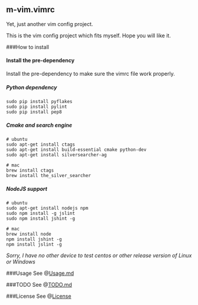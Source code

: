 m-vim.vimrc
---

Yet, just another vim config project.

This is the vim config project which fits myself. Hope you will like it.

###How to install

#### Install the pre-dependency

Install the pre-dependency to make sure the vimrc file work properly.

##### Python dependency
```
sudo pip install pyflakes
sudo pip install pylint
sudo pip install pep8
```

##### Cmake and search engine
```
# ubuntu
sudo apt-get install ctags
sudo apt-get install build-essential cmake python-dev
sudo apt-get install silversearcher-ag

# mac
brew install ctags
brew install the_silver_searcher
```

##### NodeJS support
```
# ubuntu
sudo apt-get install nodejs npm
sudo npm install -g jslint
sudo npm install jshint -g

# mac
brew install node
npm install jshint -g
npm install jslint -g
```

*Sorry, I have no other device to test centos or other release version of Linux or Windows*

###Usage
See @[Usage.md](./doc/Usage.md)

###TODO
See @[TODO.md](./TODO.md)

###License
See @[License](./LICENSE)
